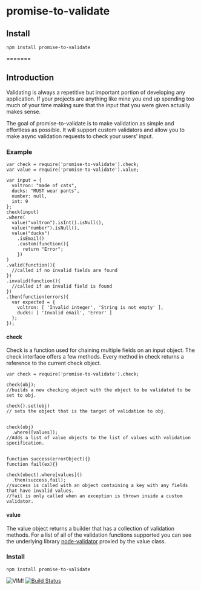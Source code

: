 # promise-to-validate

## Install
`npm install promise-to-validate`

=======
## Introduction
Validating is always a repetitive but important portion of developing any application. If your projects are anything like mine you end up spending too much of your time making sure that the input that you were given actually makes sense.

The goal of promise-to-validate is to make validation as simple and effortless as possible. It will support custom validators and allow you to make async validation requests to check your users' input.

### Example
```
var check = require('promise-to-validate').check;
var value = require('promise-to-validate').value;

var input = {
  voltron: "made of cats",
  ducks: "MUST wear pants",
  number: null,
  int: 9
};
check(input)
.where(
  value("voltron").isInt().isNull(),
  value("number").isNull(),
  value("ducks")
    .isEmail()
    .custom(function(){
      return "Error";
    })
)
.valid(function(){
  //called if no invalid fields are found
})
.invalid(function(){
  //called if an invalid field is found
})
.then(function(errors){
  var expected = { 
    voltron: [ 'Invalid integer', 'String is not empty' ],
    ducks: [ 'Invalid email', 'Error' ]
  };
});
```
#### check

Check is a function used for chaining multiple fields on an input object. The check interface offers a few methods. Every method in check returns a reference to the current check object.

```
var check = require('promise-to-validate').check;

check(obj);
//builds a new checking object with the object to be validated to be set to obj.

check().set(obj)
// sets the object that is the target of validation to obj.


check(obj)
  .where([values]);
//Adds a list of value objects to the list of values with validation specification.


function success(errorObject){}
function fail(ex){}

check(obect).where[values]()
  .then(success,fail);
//success is called with an object containing a key with any fields that have invalid values.
//fail is only called when an exception is thrown inside a custom validator. 
```


#### value
The value object returns a builder that has a collection of validation methods. For a list of all of the validation functions supported you can see the underlying library [node-validator](https://github.com/chriso/validator.js/tree/316c6e62140b02f512cb7c3de57d4e407546fb71) proxied by the value class. 

### Install
`npm install promise-to-validate`

![VIM!]( http://www.vim.org/images/vim_on_fire.gif) [![Build Status](https://travis-ci.org/ferentchak/PromiseToValidate.png?branch=master)](https://travis-ci.org/ferentchak/PromiseToValidate) 
